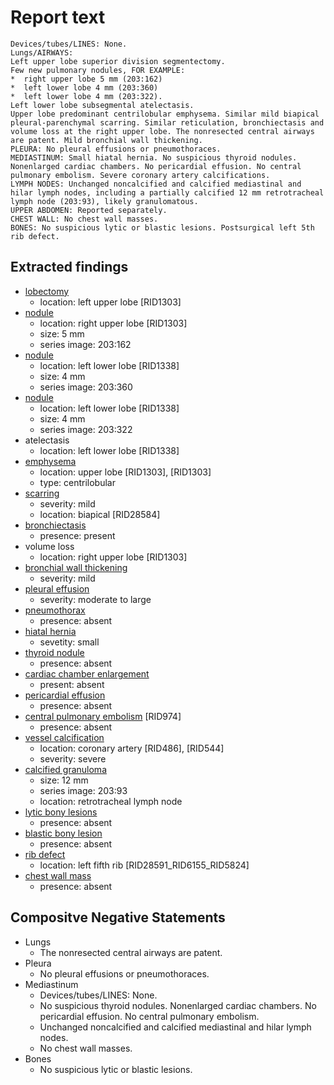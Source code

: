 # Report text

```text
Devices/tubes/LINES: None.
Lungs/AIRWAYS: 
Left upper lobe superior division segmentectomy.
Few new pulmonary nodules, FOR EXAMPLE:
*  right upper lobe 5 mm (203:162)
*  left lower lobe 4 mm (203:360)
*  left lower lobe 4 mm (203:322).
Left lower lobe subsegmental atelectasis.
Upper lobe predominant centrilobular emphysema. Similar mild biapical pleural-parenchymal scarring. Similar reticulation, bronchiectasis and volume loss at the right upper lobe. The nonresected central airways are patent. Mild bronchial wall thickening.
PLEURA: No pleural effusions or pneumothoraces.
MEDIASTINUM: Small hiatal hernia. No suspicious thyroid nodules. Nonenlarged cardiac chambers. No pericardial effusion. No central pulmonary embolism. Severe coronary artery calcifications.
LYMPH NODES: Unchanged noncalcified and calcified mediastinal and hilar lymph nodes, including a partially calcified 12 mm retrotracheal lymph node (203:93), likely granulomatous. 
UPPER ABDOMEN: Reported separately.
CHEST WALL: No chest wall masses.
BONES: No suspicious lytic or blastic lesions. Postsurgical left 5th rib defect.
```

## Extracted findings

- [lobectomy](../../definitions/hood/lobectomy.json)
  - location: left upper lobe \[RID1303\]
- [nodule](../../definitions/hood/pulmonary-nodule.json)
  - location: right upper lobe \[RID1303\]
  - size:  5 mm
  - series image: 203:162
- [nodule](../../definitions/hood/pulmonary-nodule.json)
  - location: left lower lobe \[RID1338\]
  - size: 4 mm
  - series image: 203:360
- [nodule](../../definitions/hood/pulmonary-nodule.json)
  - location: left lower lobe \[RID1338\]
  - size: 4 mm
  - series image: 203:322
- atelectasis
  - location: left lower lobe \[RID1338\]
- [emphysema](../../definitions/hood/emphysema.json)
  - location: upper lobe \[RID1303\], \[RID1303\]
  - type: centrilobular
- [scarring](../../definitions/nuance/apical_pulmonary_scarring.json)
  - severity: mild
  - location: biapical \[RID28584\]
- [bronchiectasis](../../definitions/hood/bronchiectasis.json)
  - presence: present
- volume loss
  - location: right upper lobe \[RID1303\]
- [bronchial wall thickening](../../definitions/hood/bronchial-wall-thickening.md)
  - severity: mild
- [pleural effusion](../../definitions/hood/pleural-effusion.json)  
  - severity: moderate to large
- [pneumothorax](../../definitions/hood/pneumothorax.md)
  - presence: absent
- [hiatal hernia](../../definitions/hood/hiatal-hernia.json)
  - sevetity: small
- [thyroid nodule](../../definitions/hood/thyroid-nodule.md)
  - presence: absent
- [cardiac chamber enlargement](../../definitions/upmedic/Cardiomegaly.cde.md)
  - present: absent
- [pericardial effusion](../../definitions/hood/pericardial-effusion.md)
  - presence: absent
- [central pulmonary embolism](../../definitions/hood/pulmonary-emboli.json) \[RID974\]
  - presence: absent
- [vessel calcification](../../definitions/nuance/coronary_artery_calcification.json)
  - location: coronary artery [RID486\], \[RID544\]
  - severity: severe
- [calcified granuloma](../../definitions/hood/calcified-granuloma.md)
  - size: 12 mm
  - series image: 203:93
  - location: retrotracheal lymph node
- [lytic bony lesions](../../definitions/hood/lytic-lesion.md)
  - presence: absent
- [blastic bony lesion](../../definitions/hood/sclerotic-lesion.md)
  - presence: absent
- [rib defect](../../definitions/hood/healed-rib-fracture.json)
  - location: left fifth rib \[RID28591_RID6155_RID5824\]
- [chest wall mass](../../definitions/hood/chest-wall.json)  
  - presence: absent
  
## Compositve Negative Statements

- Lungs
  - The nonresected central airways are patent.
- Pleura
  - No pleural effusions or pneumothoraces.
- Mediastinum
  - Devices/tubes/LINES: None.
  - No suspicious thyroid nodules. Nonenlarged cardiac chambers. No pericardial effusion. No central pulmonary embolism.
  - Unchanged noncalcified and calcified mediastinal and hilar lymph nodes.
  - No chest wall masses.
- Bones
  - No suspicious lytic or blastic lesions.
